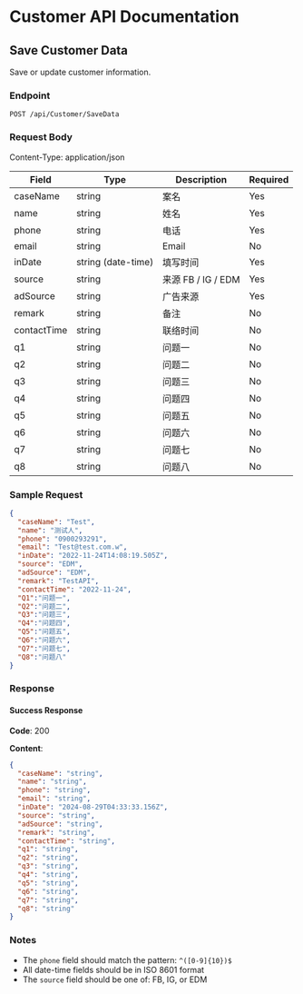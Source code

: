 ﻿# Customer API Documentation

## Save Customer Data

Save or update customer information.

### Endpoint

```
POST /api/Customer/SaveData
```

### Request Body

Content-Type: application/json

| Field | Type | Description | Required | 
|-------|------|-------------|----------|
| caseName | string | 案名 | Yes |
| name | string | 姓名 | Yes |
| phone | string | 电话 | Yes |
| email | string | Email | No |
| inDate | string (date-time) | 填写时间 | Yes |
| source | string | 来源 FB / IG / EDM | Yes |
| adSource | string | 广告来源 | Yes |
| remark | string | 备注 | No |
| contactTime | string | 联络时间 | No |
| q1 | string | 问题一 | No |
| q2 | string | 问题二 | No |
| q3 | string | 问题三 | No |
| q4 | string | 问题四 | No |
| q5 | string | 问题五 | No |
| q6 | string | 问题六 | No |
| q7 | string | 问题七 | No |
| q8 | string | 问题八 | No |

### Sample Request

```json
{
  "caseName": "Test",
  "name": "测试人",
  "phone": "0900293291",
  "email": "Test@test.com.w",
  "inDate": "2022-11-24T14:08:19.505Z",
  "source": "EDM",
  "adSource": "EDM",
  "remark": "TestAPI",
  "contactTime": "2022-11-24",
  "Q1":"问题一",
  "Q2":"问题二",
  "Q3":"问题三",
  "Q4":"问题四",
  "Q5":"问题五",
  "Q6":"问题六",
  "Q7":"问题七",
  "Q8":"问题八"
}
```

### Response

#### Success Response

**Code**: 200

**Content**: 
```json
{
  "caseName": "string",
  "name": "string",
  "phone": "string",
  "email": "string",
  "inDate": "2024-08-29T04:33:33.156Z",
  "source": "string",
  "adSource": "string",
  "remark": "string",
  "contactTime": "string",
  "q1": "string",
  "q2": "string",
  "q3": "string",
  "q4": "string",
  "q5": "string",
  "q6": "string",
  "q7": "string",
  "q8": "string"
}
```

### Notes

- The `phone` field should match the pattern: `^([0-9]{10})$`
- All date-time fields should be in ISO 8601 format
- The `source` field should be one of: FB, IG, or EDM